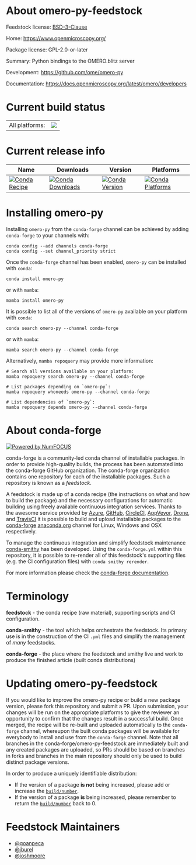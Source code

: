 About omero-py-feedstock
========================

Feedstock license: [BSD-3-Clause](https://github.com/conda-forge/omero-py-feedstock/blob/main/LICENSE.txt)

Home: https://www.openmicroscopy.org/

Package license: GPL-2.0-or-later

Summary: Python bindings to the OMERO.blitz server

Development: https://github.com/ome/omero-py

Documentation: https://docs.openmicroscopy.org/latest/omero/developers

Current build status
====================


<table><tr><td>All platforms:</td>
    <td>
      <a href="https://dev.azure.com/conda-forge/feedstock-builds/_build/latest?definitionId=15816&branchName=main">
        <img src="https://dev.azure.com/conda-forge/feedstock-builds/_apis/build/status/omero-py-feedstock?branchName=main">
      </a>
    </td>
  </tr>
</table>

Current release info
====================

| Name | Downloads | Version | Platforms |
| --- | --- | --- | --- |
| [![Conda Recipe](https://img.shields.io/badge/recipe-omero--py-green.svg)](https://anaconda.org/conda-forge/omero-py) | [![Conda Downloads](https://img.shields.io/conda/dn/conda-forge/omero-py.svg)](https://anaconda.org/conda-forge/omero-py) | [![Conda Version](https://img.shields.io/conda/vn/conda-forge/omero-py.svg)](https://anaconda.org/conda-forge/omero-py) | [![Conda Platforms](https://img.shields.io/conda/pn/conda-forge/omero-py.svg)](https://anaconda.org/conda-forge/omero-py) |

Installing omero-py
===================

Installing `omero-py` from the `conda-forge` channel can be achieved by adding `conda-forge` to your channels with:

```
conda config --add channels conda-forge
conda config --set channel_priority strict
```

Once the `conda-forge` channel has been enabled, `omero-py` can be installed with `conda`:

```
conda install omero-py
```

or with `mamba`:

```
mamba install omero-py
```

It is possible to list all of the versions of `omero-py` available on your platform with `conda`:

```
conda search omero-py --channel conda-forge
```

or with `mamba`:

```
mamba search omero-py --channel conda-forge
```

Alternatively, `mamba repoquery` may provide more information:

```
# Search all versions available on your platform:
mamba repoquery search omero-py --channel conda-forge

# List packages depending on `omero-py`:
mamba repoquery whoneeds omero-py --channel conda-forge

# List dependencies of `omero-py`:
mamba repoquery depends omero-py --channel conda-forge
```


About conda-forge
=================

[![Powered by
NumFOCUS](https://img.shields.io/badge/powered%20by-NumFOCUS-orange.svg?style=flat&colorA=E1523D&colorB=007D8A)](https://numfocus.org)

conda-forge is a community-led conda channel of installable packages.
In order to provide high-quality builds, the process has been automated into the
conda-forge GitHub organization. The conda-forge organization contains one repository
for each of the installable packages. Such a repository is known as a *feedstock*.

A feedstock is made up of a conda recipe (the instructions on what and how to build
the package) and the necessary configurations for automatic building using freely
available continuous integration services. Thanks to the awesome service provided by
[Azure](https://azure.microsoft.com/en-us/services/devops/), [GitHub](https://github.com/),
[CircleCI](https://circleci.com/), [AppVeyor](https://www.appveyor.com/),
[Drone](https://cloud.drone.io/welcome), and [TravisCI](https://travis-ci.com/)
it is possible to build and upload installable packages to the
[conda-forge](https://anaconda.org/conda-forge) [anaconda.org](https://anaconda.org/)
channel for Linux, Windows and OSX respectively.

To manage the continuous integration and simplify feedstock maintenance
[conda-smithy](https://github.com/conda-forge/conda-smithy) has been developed.
Using the ``conda-forge.yml`` within this repository, it is possible to re-render all of
this feedstock's supporting files (e.g. the CI configuration files) with ``conda smithy rerender``.

For more information please check the [conda-forge documentation](https://conda-forge.org/docs/).

Terminology
===========

**feedstock** - the conda recipe (raw material), supporting scripts and CI configuration.

**conda-smithy** - the tool which helps orchestrate the feedstock.
                   Its primary use is in the construction of the CI ``.yml`` files
                   and simplify the management of *many* feedstocks.

**conda-forge** - the place where the feedstock and smithy live and work to
                  produce the finished article (built conda distributions)


Updating omero-py-feedstock
===========================

If you would like to improve the omero-py recipe or build a new
package version, please fork this repository and submit a PR. Upon submission,
your changes will be run on the appropriate platforms to give the reviewer an
opportunity to confirm that the changes result in a successful build. Once
merged, the recipe will be re-built and uploaded automatically to the
`conda-forge` channel, whereupon the built conda packages will be available for
everybody to install and use from the `conda-forge` channel.
Note that all branches in the conda-forge/omero-py-feedstock are
immediately built and any created packages are uploaded, so PRs should be based
on branches in forks and branches in the main repository should only be used to
build distinct package versions.

In order to produce a uniquely identifiable distribution:
 * If the version of a package **is not** being increased, please add or increase
   the [``build/number``](https://docs.conda.io/projects/conda-build/en/latest/resources/define-metadata.html#build-number-and-string).
 * If the version of a package **is** being increased, please remember to return
   the [``build/number``](https://docs.conda.io/projects/conda-build/en/latest/resources/define-metadata.html#build-number-and-string)
   back to 0.

Feedstock Maintainers
=====================

* [@goanpeca](https://github.com/goanpeca/)
* [@jburel](https://github.com/jburel/)
* [@joshmoore](https://github.com/joshmoore/)

